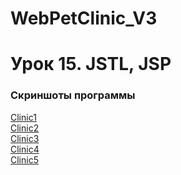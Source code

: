 # WebPetClinic_V3
<h1>Урок 15. JSTL, JSP</h1>
<h3>Скриншоты программы</h3>
<a href="https://www.dropbox.com/s/tjhi8jwkecrpwt6/%D0%BA%D0%BB%D0%B8%D0%BD%D0%B8%D0%BA%D0%B01.png?dl=0">Clinic1</a>
</br>
<a href="https://www.dropbox.com/s/nkfbxa7690zwwji/%D0%BA%D0%BB%D0%B8%D0%BD%D0%B8%D0%BA%D0%B02.png?dl=0">Clinic2</a>
</br>
<a href="https://www.dropbox.com/s/dgxbdc4me9trdg7/%D0%BA%D0%BB%D0%B8%D0%BD%D0%B8%D0%BA%D0%B03.png?dl=0">Clinic3</a>
</br>
<a href="https://www.dropbox.com/s/pc3c7m274rrkpy5/%D0%BA%D0%BB%D0%B8%D0%BD%D0%B8%D0%BA%D0%B04.png?dl=0">Clinic4</a>
</br>
<a href="https://www.dropbox.com/s/xx47oygw4fzgosd/%D0%BA%D0%BB%D0%B8%D0%BD%D0%B8%D0%BA%D0%B05.png?dl=0">Clinic5</a>
</br>
